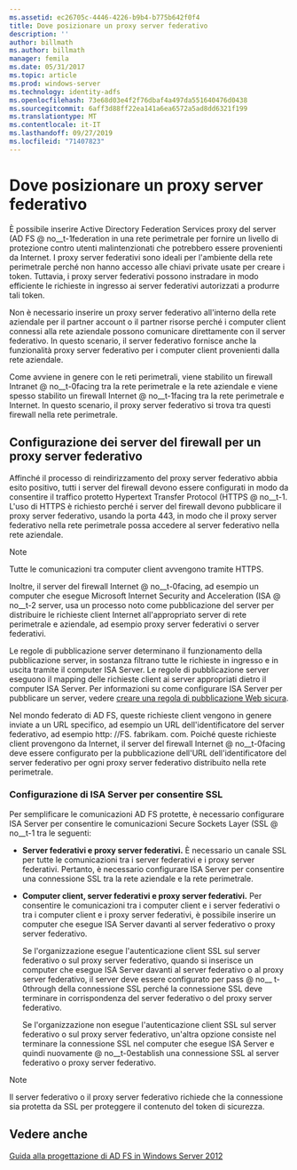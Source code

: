 ```yaml
---
ms.assetid: ec26705c-4446-4226-b9b4-b775b642f0f4
title: Dove posizionare un proxy server federativo
description: ''
author: billmath
ms.author: billmath
manager: femila
ms.date: 05/31/2017
ms.topic: article
ms.prod: windows-server
ms.technology: identity-adfs
ms.openlocfilehash: 73e68d03e4f2f76dbaf4a497da551640476d0438
ms.sourcegitcommit: 6aff3d88ff22ea141a6ea6572a5ad8dd6321f199
ms.translationtype: MT
ms.contentlocale: it-IT
ms.lasthandoff: 09/27/2019
ms.locfileid: "71407823"
---
```

# <a name="where-to-place-a-federation-server-proxy"></a>Dove posizionare un proxy server federativo

È possibile inserire Active Directory Federation Services proxy del server \(AD FS @ no__t-1federation in una rete perimetrale per fornire un livello di protezione contro utenti malintenzionati che potrebbero essere provenienti da Internet. I proxy server federativi sono ideali per l'ambiente della rete perimetrale perché non hanno accesso alle chiavi private usate per creare i token. Tuttavia, i proxy server federativi possono instradare in modo efficiente le richieste in ingresso ai server federativi autorizzati a produrre tali token.  
  
Non è necessario inserire un proxy server federativo all'interno della rete aziendale per il partner account o il partner risorse perché i computer client connessi alla rete aziendale possono comunicare direttamente con il server federativo. In questo scenario, il server federativo fornisce anche la funzionalità proxy server federativo per i computer client provenienti dalla rete aziendale.  
  
Come avviene in genere con le reti perimetrali, viene stabilito un firewall Intranet @ no__t-0facing tra la rete perimetrale e la rete aziendale e viene spesso stabilito un firewall Internet @ no__t-1facing tra la rete perimetrale e Internet. In questo scenario, il proxy server federativo si trova tra questi firewall nella rete perimetrale.  
  
## <a name="configuring-your-firewall-servers-for-a-federation-server-proxy"></a>Configurazione dei server del firewall per un proxy server federativo  
Affinché il processo di reindirizzamento del proxy server federativo abbia esito positivo, tutti i server del firewall devono essere configurati in modo da consentire il traffico protetto Hypertext Transfer Protocol \(HTTPS @ no__t-1. L'uso di HTTPS è richiesto perché i server del firewall devono pubblicare il proxy server federativo, usando la porta 443, in modo che il proxy server federativo nella rete perimetrale possa accedere al server federativo nella rete aziendale.  
  
> [!NOTE]  
> Tutte le comunicazioni tra computer client avvengono tramite HTTPS.  
  
Inoltre, il server del firewall Internet @ no__t-0facing, ad esempio un computer che esegue Microsoft Internet Security and Acceleration \(ISA @ no__t-2 server, usa un processo noto come pubblicazione del server per distribuire le richieste client Internet all'appropriato server di rete perimetrale e aziendale, ad esempio proxy server federativi o server federativi.  
  
Le regole di pubblicazione server determinano il funzionamento della pubblicazione server, in sostanza filtrano tutte le richieste in ingresso e in uscita tramite il computer ISA Server. Le regole di pubblicazione server eseguono il mapping delle richieste client ai server appropriati dietro il computer ISA Server. Per informazioni su come configurare ISA Server per pubblicare un server, vedere [creare una regola di pubblicazione Web sicura](https://go.microsoft.com/fwlink/?LinkId=75182).  
  
Nel mondo federato di AD FS, queste richieste client vengono in genere inviate a un URL specifico, ad esempio un URL dell'identificatore del server federativo, ad esempio http: \//FS. fabrikam. com. Poiché queste richieste client provengono da Internet, il server del firewall Internet @ no__t-0facing deve essere configurato per la pubblicazione dell'URL dell'identificatore del server federativo per ogni proxy server federativo distribuito nella rete perimetrale.  
  
### <a name="configuring-isa-server-to-allow-ssl"></a>Configurazione di ISA Server per consentire SSL  
Per semplificare le comunicazioni AD FS protette, è necessario configurare ISA Server per consentire le comunicazioni Secure Sockets Layer \(SSL @ no__t-1 tra le seguenti:  
  
-   **Server federativi e proxy server federativi.** È necessario un canale SSL per tutte le comunicazioni tra i server federativi e i proxy server federativi. Pertanto, è necessario configurare ISA Server per consentire una connessione SSL tra la rete aziendale e la rete perimetrale.  
  
-   **Computer client, server federativi e proxy server federativi.** Per consentire le comunicazioni tra i computer client e i server federativi o tra i computer client e i proxy server federativi, è possibile inserire un computer che esegue ISA Server davanti al server federativo o proxy server federativo.  
  
    Se l'organizzazione esegue l'autenticazione client SSL sul server federativo o sul proxy server federativo, quando si inserisce un computer che esegue ISA Server davanti al server federativo o al proxy server federativo, il server deve essere configurato per pass @ no__ t-0through della connessione SSL perché la connessione SSL deve terminare in corrispondenza del server federativo o del proxy server federativo.  
  
    Se l'organizzazione non esegue l'autenticazione client SSL sul server federativo o sul proxy server federativo, un'altra opzione consiste nel terminare la connessione SSL nel computer che esegue ISA Server e quindi nuovamente @ no__t-0establish una connessione SSL al server federativo o proxy server federativo.  
  
> [!NOTE]  
> Il server federativo o il proxy server federativo richiede che la connessione sia protetta da SSL per proteggere il contenuto del token di sicurezza.  
  
## <a name="see-also"></a>Vedere anche
[Guida alla progettazione di AD FS in Windows Server 2012](AD-FS-Design-Guide-in-Windows-Server-2012.md)
